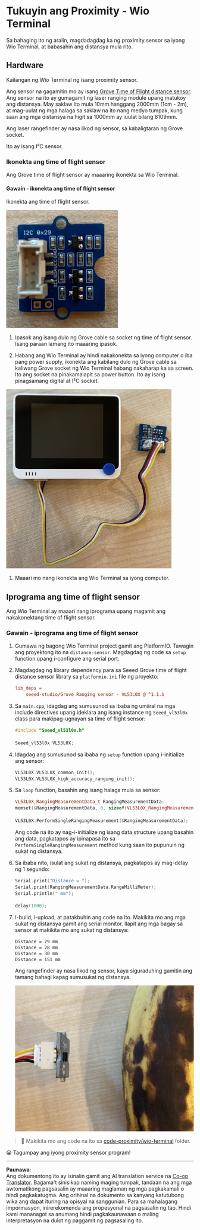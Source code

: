 <!--
CO_OP_TRANSLATOR_METADATA:
{
  "original_hash": "288aebb0c59f7be1d2719b8f9660a313",
  "translation_date": "2025-08-27T21:20:43+00:00",
  "source_file": "4-manufacturing/lessons/4-trigger-fruit-detector/wio-terminal-proximity.md",
  "language_code": "tl"
}
-->
# Tukuyin ang Proximity - Wio Terminal

Sa bahaging ito ng aralin, magdadagdag ka ng proximity sensor sa iyong Wio Terminal, at babasahin ang distansya mula rito.

## Hardware

Kailangan ng Wio Terminal ng isang proximity sensor.

Ang sensor na gagamitin mo ay isang [Grove Time of Flight distance sensor](https://www.seeedstudio.com/Grove-Time-of-Flight-Distance-Sensor-VL53L0X.html). Ang sensor na ito ay gumagamit ng laser ranging module upang matukoy ang distansya. May saklaw ito mula 10mm hanggang 2000mm (1cm - 2m), at mag-uulat ng mga halaga sa saklaw na ito nang medyo tumpak, kung saan ang mga distansya na higit sa 1000mm ay iuulat bilang 8109mm.

Ang laser rangefinder ay nasa likod ng sensor, sa kabaligtaran ng Grove socket.

Ito ay isang I²C sensor.

### Ikonekta ang time of flight sensor

Ang Grove time of flight sensor ay maaaring ikonekta sa Wio Terminal.

#### Gawain - ikonekta ang time of flight sensor

Ikonekta ang time of flight sensor.

![Isang Grove time of flight sensor](../../../../../translated_images/grove-time-of-flight-sensor.d82ff2165bfded9f485de54d8d07195a6270a602696825fca19f629ddfe94e86.tl.png)

1. Ipasok ang isang dulo ng Grove cable sa socket ng time of flight sensor. Isang paraan lamang ito maaaring ipasok.

1. Habang ang Wio Terminal ay hindi nakakonekta sa iyong computer o iba pang power supply, ikonekta ang kabilang dulo ng Grove cable sa kaliwang Grove socket ng Wio Terminal habang nakaharap ka sa screen. Ito ang socket na pinakamalapit sa power button. Ito ay isang pinagsamang digital at I²C socket.

![Ang Grove time of flight sensor na nakakonekta sa kaliwang socket](../../../../../translated_images/wio-time-of-flight-sensor.c4c182131d2ea73df67febd004dc0313d271013d016be9c47e7da4d77c6c20a8.tl.png)

1. Maaari mo nang ikonekta ang Wio Terminal sa iyong computer.

## Iprograma ang time of flight sensor

Ang Wio Terminal ay maaari nang iprograma upang magamit ang nakakonektang time of flight sensor.

### Gawain - iprograma ang time of flight sensor

1. Gumawa ng bagong Wio Terminal project gamit ang PlatformIO. Tawagin ang proyektong ito na `distance-sensor`. Magdagdag ng code sa `setup` function upang i-configure ang serial port.

1. Magdagdag ng library dependency para sa Seeed Grove time of flight distance sensor library sa `platformio.ini` file ng proyekto:

    ```ini
    lib_deps =
        seeed-studio/Grove Ranging sensor - VL53L0X @ ^1.1.1
    ```

1. Sa `main.cpp`, idagdag ang sumusunod sa ibaba ng umiiral na mga include directives upang ideklara ang isang instance ng `Seeed_vl53l0x` class para makipag-ugnayan sa time of flight sensor:

    ```cpp
    #include "Seeed_vl53l0x.h"
    
    Seeed_vl53l0x VL53L0X;
    ```

1. Idagdag ang sumusunod sa ibaba ng `setup` function upang i-initialize ang sensor:

    ```cpp
    VL53L0X.VL53L0X_common_init();
    VL53L0X.VL53L0X_high_accuracy_ranging_init();
    ```

1. Sa `loop` function, basahin ang isang halaga mula sa sensor:

    ```cpp
    VL53L0X_RangingMeasurementData_t RangingMeasurementData;
    memset(&RangingMeasurementData, 0, sizeof(VL53L0X_RangingMeasurementData_t));

    VL53L0X.PerformSingleRangingMeasurement(&RangingMeasurementData);
    ```

    Ang code na ito ay nag-i-initialize ng isang data structure upang basahin ang data, pagkatapos ay ipinapasa ito sa `PerformSingleRangingMeasurement` method kung saan ito pupunuin ng sukat ng distansya.

1. Sa ibaba nito, isulat ang sukat ng distansya, pagkatapos ay mag-delay ng 1 segundo:

    ```cpp
    Serial.print("Distance = ");
    Serial.print(RangingMeasurementData.RangeMilliMeter);
    Serial.println(" mm");

    delay(1000);
    ```

1. I-build, i-upload, at patakbuhin ang code na ito. Makikita mo ang mga sukat ng distansya gamit ang serial monitor. Ilapit ang mga bagay sa sensor at makikita mo ang sukat ng distansya:

    ```output
    Distance = 29 mm
    Distance = 28 mm
    Distance = 30 mm
    Distance = 151 mm
    ```

    Ang rangefinder ay nasa likod ng sensor, kaya siguraduhing gamitin ang tamang bahagi kapag sumusukat ng distansya.

    ![Ang rangefinder sa likod ng time of flight sensor na nakaturo sa isang saging](../../../../../translated_images/time-of-flight-banana.079921ad8b1496e4525dc26b4cdc71a076407aba3e72ba113ba2e38febae92c5.tl.png)

> 💁 Makikita mo ang code na ito sa [code-proximity/wio-terminal](../../../../../4-manufacturing/lessons/4-trigger-fruit-detector/code-proximity/wio-terminal) folder.

😀 Tagumpay ang iyong proximity sensor program!

---

**Paunawa**:  
Ang dokumentong ito ay isinalin gamit ang AI translation service na [Co-op Translator](https://github.com/Azure/co-op-translator). Bagama't sinisikap naming maging tumpak, tandaan na ang mga awtomatikong pagsasalin ay maaaring maglaman ng mga pagkakamali o hindi pagkakatugma. Ang orihinal na dokumento sa kanyang katutubong wika ang dapat ituring na opisyal na sanggunian. Para sa mahalagang impormasyon, inirerekomenda ang propesyonal na pagsasalin ng tao. Hindi kami mananagot sa anumang hindi pagkakaunawaan o maling interpretasyon na dulot ng paggamit ng pagsasaling ito.
